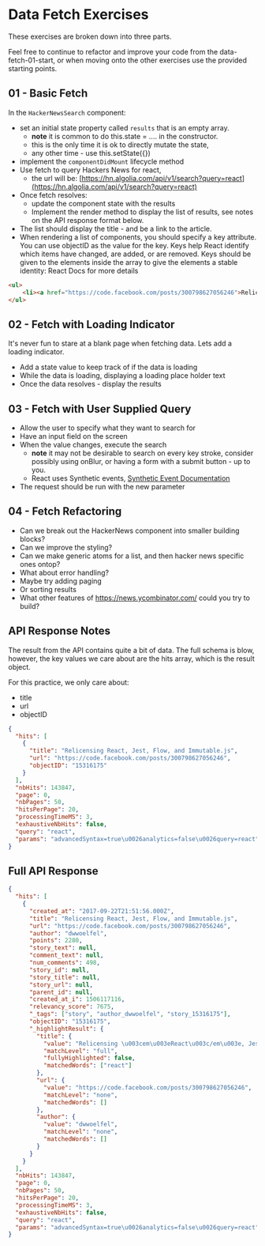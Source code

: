 # Data Fetch Exercises

These exercises are broken down into three parts.

Feel free to continue to refactor and improve your code from the data-fetch-01-start,
or when moving onto the other exercises use the provided starting points.

## 01 - Basic Fetch

In the `HackerNewsSearch` component:

- set an initial state property called `results` that is an empty array.
  - **note** it is common to do this.state = .... in the constructor.
  - this is the only time it is ok to directly mutate the state,
  - any other time - use this.setState({})
- implement the `componentDidMount` lifecycle method
- Use fetch to query Hackers News for react,
  - the url will be: [https://hn.algolia.com/api/v1/search?query=react](https://hn.algolia.com/api/v1/search?query=react)
- Once fetch resolves:
  - update the component state with the results
  - Implement the render method to display the list of results, see notes on the API response format below.
- The list should display the title - and be a link to the article.
- When rendering a list of components, you should specify a key attribute.
  You can use objectID as the value for the key. Keys help React identify which items have changed, are added, or are removed. Keys should be given to the elements inside the array to give the elements a stable identity: React Docs for more details

```html
<ul>
    <li><a href="https://code.facebook.com/posts/300798627056246">Relicensing React, Jest, Flow, and Immutable.js<a></li>
</ul>
```

## 02 - Fetch with Loading Indicator

It's never fun to stare at a blank page when fetching data. Lets add a loading indicator.

- Add a state value to keep track of if the data is loading
- While the data is loading, displaying a loading place holder text
- Once the data resolves - display the results

## 03 - Fetch with User Supplied Query

- Allow the user to specify what they want to search for
- Have an input field on the screen
- When the value changes, execute the search
  - **note** it may not be desirable to search on every key stroke, consider possibly using onBlur, or having a form with a submit button - up to you.
  - React uses Synthetic events, [Synthetic Event Documentation](https://reactjs.org/docs/events.html)
- The request should be run with the new parameter

## 04 - Fetch Refactoring

- Can we break out the HackerNews component into smaller building blocks?
- Can we improve the styling?
- Can we make generic atoms for a list, and then hacker news specific ones ontop?
- What about error handling?
- Maybe try adding paging
- Or sorting results
- What other features of https://news.ycombinator.com/ could you try to build?

## API Response Notes

The result from the API contains quite a bit of data. The full schema is blow, however, the key values we care about are the hits array, which is the result object.

For this practice, we only care about:

- title
- url
- objectID


```json
{
  "hits": [
    {
      "title": "Relicensing React, Jest, Flow, and Immutable.js",
      "url": "https://code.facebook.com/posts/300798627056246",
      "objectID": "15316175"
    }
  ],
  "nbHits": 143847,
  "page": 0,
  "nbPages": 50,
  "hitsPerPage": 20,
  "processingTimeMS": 3,
  "exhaustiveNbHits": false,
  "query": "react",
  "params": "advancedSyntax=true\u0026analytics=false\u0026query=react"
}
```

## Full API Response
```json 
{
  "hits": [
    {
      "created_at": "2017-09-22T21:51:56.000Z",
      "title": "Relicensing React, Jest, Flow, and Immutable.js",
      "url": "https://code.facebook.com/posts/300798627056246",
      "author": "dwwoelfel",
      "points": 2280,
      "story_text": null,
      "comment_text": null,
      "num_comments": 498,
      "story_id": null,
      "story_title": null,
      "story_url": null,
      "parent_id": null,
      "created_at_i": 1506117116,
      "relevancy_score": 7675,
      "_tags": ["story", "author_dwwoelfel", "story_15316175"],
      "objectID": "15316175",
      "_highlightResult": {
        "title": {
          "value": "Relicensing \u003cem\u003eReact\u003c/em\u003e, Jest, Flow, and Immutable.js",
          "matchLevel": "full",
          "fullyHighlighted": false,
          "matchedWords": ["react"]
        },
        "url": {
          "value": "https://code.facebook.com/posts/300798627056246",
          "matchLevel": "none",
          "matchedWords": []
        },
        "author": {
          "value": "dwwoelfel",
          "matchLevel": "none",
          "matchedWords": []
        }
      }
    }
  ],
  "nbHits": 143847,
  "page": 0,
  "nbPages": 50,
  "hitsPerPage": 20,
  "processingTimeMS": 3,
  "exhaustiveNbHits": false,
  "query": "react",
  "params": "advancedSyntax=true\u0026analytics=false\u0026query=react"
}
```